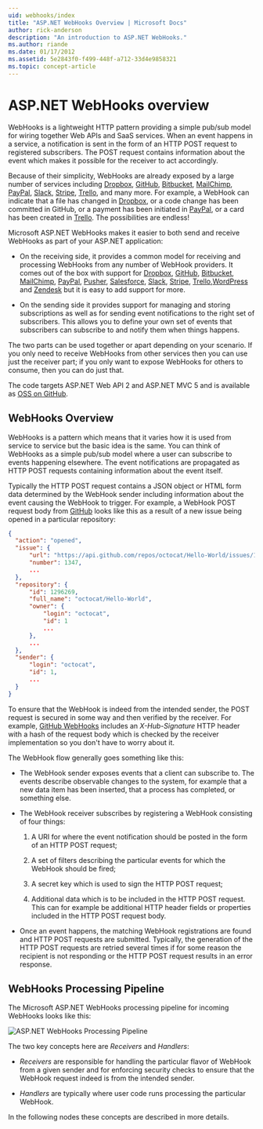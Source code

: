 ```yaml
---
uid: webhooks/index
title: "ASP.NET WebHooks Overview | Microsoft Docs"
author: rick-anderson
description: "An introduction to ASP.NET WebHooks."
ms.author: riande
ms.date: 01/17/2012
ms.assetid: 5e2843f0-f499-448f-a712-33d4e9858321
ms.topic: concept-article
---
```

# ASP.NET WebHooks overview

WebHooks is a lightweight HTTP pattern providing a simple pub/sub model for wiring together Web APIs and SaaS services. When an event happens in a service, a notification is sent in the form of an HTTP POST request to registered subscribers. The POST request contains information about the event which makes it possible for the receiver to act accordingly.

Because of their simplicity, WebHooks are already exposed by a large number of services including [Dropbox](http://dropbox.com/), [GitHub](https://www.github.com/), [Bitbucket](https://bitbucket.org/), [MailChimp](http://www.mailchimp.com/), [PayPal](http://www.paypal.com/), [Slack](http://www.slack.com), [Stripe](http://www.stripe.com), [Trello](http://www.trello.com/), and many more. For example, a WebHook can indicate that a file has changed in [Dropbox](http://dropbox.com/), or a code change has been committed in GitHub, or a payment has been initiated in [PayPal](http://www.paypal.com/), or a card has been created in [Trello](http://www.trello.com/). The possibilities are endless!

Microsoft ASP.NET WebHooks makes it easier to both send and receive WebHooks as part of your ASP.NET application:

* On the receiving side, it provides a common model for receiving and processing WebHooks from any number of WebHook providers. It comes out of the box with support for [Dropbox](http://dropbox.com/), [GitHub](https://www.github.com/), [Bitbucket](https://bitbucket.org/), [MailChimp](http://www.mailchimp.com/), [PayPal](http://www.paypal.com/), [Pusher](http://www.pusher.com), [Salesforce](http://www.salesforce.com), [Slack](http://www.slack.com), [Stripe](http://www.stripe.com), [Trello](http://www.trello.com/),[WordPress](https://www.wordpress.com) and [Zendesk](https://www.zendesk.com/) but it is easy to add support for more.

* On the sending side it provides support for managing and storing subscriptions as well as for sending event notifications to the right set of subscribers. This allows you to define your own set of events that subscribers can subscribe to and notify them when things happens.

The two parts can be used together or apart depending on your scenario. If you only need to receive WebHooks from other services then you can use just the receiver part; if you only want to expose WebHooks for others to consume, then you can do just that.

The code targets ASP.NET Web API 2 and ASP.NET MVC 5 and is available as [OSS on GitHub](https://github.com/aspnet/WebHooks).

## WebHooks Overview

WebHooks is a pattern which means that it varies how it is used from service to service but the basic idea is the same. You can think of WebHooks as a simple pub/sub model where a user can subscribe to events happening elsewhere. The event notifications are propagated as HTTP POST requests containing information about the event itself.

Typically the HTTP POST request contains a JSON object or HTML form data determined by the WebHook sender including information about the event causing the WebHook to trigger. For example, a WebHook POST request body from [GitHub](https://www.github.com/) looks like this as a result of a new issue being opened in a particular repository:

```json
{
  "action": "opened",
  "issue": {
      "url": "https://api.github.com/repos/octocat/Hello-World/issues/1347",
      "number": 1347,
      ...
  },
  "repository": {
      "id": 1296269,
      "full_name": "octocat/Hello-World",
      "owner": {
          "login": "octocat",
          "id": 1
          ...
      },
      ...
  },
  "sender": {
      "login": "octocat",
      "id": 1,
      ...
  }
}
```

To ensure that the WebHook is indeed from the intended sender, the POST request is secured in some way and then verified by the receiver. For example, [GitHub WebHooks](https://developer.github.com/webhooks/) includes an *X-Hub-Signature* HTTP header with a hash of the request body which is checked by the receiver implementation so you don't have to worry about it.

The WebHook flow generally goes something like this:

* The WebHook sender exposes events that a client can subscribe to. The events describe observable changes to the system, for example that a new data item has been inserted, that a process has completed, or something else.

* The WebHook receiver subscribes by registering a WebHook consisting of four things:

     1. A URI for where the event notification should be posted in the form of an HTTP POST request;

     2. A set of filters describing the particular events for which the WebHook should be fired;

     3. A secret key which is used to sign the HTTP POST request;

     4. Additional data which is to be included in the HTTP POST request. This can for example be additional HTTP header fields or properties included in the HTTP POST request body.

* Once an event happens, the matching WebHook registrations are found and HTTP POST requests are submitted. Typically, the generation of the HTTP POST requests are retried several times if for some reason the recipient is not responding or the HTTP POST request results in an error response.

## WebHooks Processing Pipeline

The Microsoft ASP.NET WebHooks processing pipeline for incoming WebHooks looks like this:

![ASP.NET WebHooks Processing Pipeline](_static/WebHookReceivers.png)

The two key concepts here are *Receivers* and *Handlers*:

* *Receivers* are responsible for handling the particular flavor of WebHook from a given sender and for enforcing security checks to ensure that the WebHook request indeed is from the intended sender.

* *Handlers* are typically where user code runs processing the particular WebHook.

In the following nodes these concepts are described in more details.
